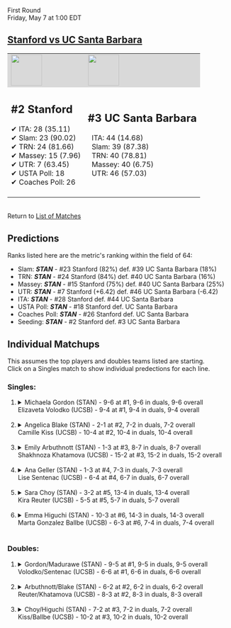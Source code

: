First Round  
Friday, May 7 at 1:00 EDT
## [Stanford vs UC Santa Barbara](https://www.ncaa.com/game/5833656) 

<table><tr style="background-color: #d9d9d9 !important"><td><img src="https://www.ncaa.com/sites/default/files/images/logos/schools/s/stanford.70.png" width="70" height="70" /></td><td><img src="https://www.ncaa.com/sites/default/files/images/logos/schools/u/uc-santa-barbara.70.png" width="70" height="70" /></td></tr><tr>
<td>  

<h2>#2 Stanford</h2>  
&#10004; ITA: 28 (35.11)<br>  
&#10004; Slam: 23 (90.02)<br>  
&#10004; TRN: 24 (81.66)<br>  
&#10004; Massey: 15 (7.96)<br>  
&#10004; UTR: 7 (63.45)<br>  
&#10004; USTA Poll: 18<br>  
&#10004; Coaches Poll: 26<br>  
<br>  

</td>
<td>  

<h2>#3 UC Santa Barbara</h2>  
&nbsp; ITA: 44 (14.68)<br>  
&nbsp; Slam: 39 (87.38)<br>  
&nbsp; TRN: 40 (78.81)<br>  
&nbsp; Massey: 40 (6.75)<br>  
&nbsp; UTR: 46 (57.03)<br>  
<br>  

</td>
</tr></table>  


<br>Return to [List of Matches](../index.md)  

## Predictions  

Ranks listed here are the metric's ranking within the field of 64:  
- Slam: ***STAN*** - #23 Stanford (82%) def. #39 UC Santa Barbara (18%)  
- TRN: ***STAN*** - #24 Stanford (84%) def. #40 UC Santa Barbara (16%)  
- Massey: ***STAN*** - #15 Stanford (75%) def. #40 UC Santa Barbara (25%)  
- UTR: ***STAN*** - #7 Stanford (+6.42) def. #46 UC Santa Barbara (-6.42)  
- ITA: ***STAN*** - #28 Stanford def. #44 UC Santa Barbara  
- USTA Poll: ***STAN*** - #18 Stanford def. UC Santa Barbara  
- Coaches Poll: ***STAN*** - #26 Stanford def. UC Santa Barbara  
- Seeding: ***STAN*** - #2 Stanford def. #3 UC Santa Barbara  

## Individual Matchups  
This assumes the top players and doubles teams listed are starting.  
Click on a Singles match to show individual predections for each line.  

### Singles:  

<ol>
<li><details>
<summary markdown="span">Michaela Gordon (STAN) - 9-6 at #1, 9-6 in duals, 9-6 overall<br>Elizaveta Volodko (UCSB) - 9-4 at #1, 9-4 in duals, 9-4 overall</summary>
<h4>Predictions</h4><ul>
<li>Slam: <b><i>STAN</i></b> - Gordon (77%) def. Volodko (23%)</li>  
<li>TRN: <b><i>STAN</i></b> - Gordon (77%) def. Volodko (23%)</li>  
<li>Massey: <b><i>STAN</i></b> - Gordon (75%) def. Volodko (25%)</li>  
<li>UTR: <b><i>STAN</i></b> - Gordon (88%) def. Volodko (12%)</li>  
<li>ITA: <b><i>STAN</i></b> - Gordon (17.68) def. Volodko (4.21)</li>  
</ul>
</details>&nbsp;</li>
<li><details>
<summary markdown="span">Angelica Blake (STAN) - 2-1 at #2, 7-2 in duals, 7-2 overall<br>Camille Kiss (UCSB) - 10-4 at #2, 10-4 in duals, 10-4 overall</summary>
<h4>Predictions</h4><ul>
<li>Slam: <b><i>STAN</i></b> - Blake (76%) def. Kiss (24%)</li>  
<li>TRN: <b><i>STAN</i></b> - Blake (88%) def. Kiss (12%)</li>  
<li>Massey: <b><i>STAN</i></b> - Blake (75%) def. Kiss (25%)</li>  
<li>UTR: <b><i>STAN</i></b> - Blake (89%) def. Kiss (11%)</li>  
<li>ITA: <b><i>STAN</i></b> - Blake (5.37) def. Kiss (2.42)</li>  
</ul>
</details>&nbsp;</li>
<li><details>
<summary markdown="span">Emily Arbuthnott (STAN) - 1-3 at #3, 8-7 in duals, 8-7 overall<br>Shakhnoza Khatamova (UCSB) - 15-2 at #3, 15-2 in duals, 15-2 overall</summary>
<h4>Predictions</h4><ul>
<li>Slam: <b><i>STAN</i></b> - Arbuthnott (57%) def. Khatamova (43%)</li>  
<li>TRN: <b><i>UCSB</i></b> - Khatamova (72%) def. Arbuthnott (28%)</li>  
<li>Massey: <b><i>UCSB</i></b> - Khatamova (75%) def. Arbuthnott (25%)</li>  
<li>UTR: <b><i>STAN</i></b> - Arbuthnott (81%) def. Khatamova (19%)</li>  
<li>ITA: <b><i>UCSB</i></b> - Khatamova (6.05) def. Arbuthnott (1.89)</li>  
</ul>
</details>&nbsp;</li>
<li><details>
<summary markdown="span">Ana Geller (STAN) - 1-3 at #4, 7-3 in duals, 7-3 overall<br>Lise Sentenac (UCSB) - 6-4 at #4, 6-7 in duals, 6-7 overall</summary>
<h4>Predictions</h4><ul>
<li>Slam: <b><i>STAN</i></b> - Geller (99%) def. Sentenac (1%)</li>  
<li>TRN: <b><i>STAN</i></b> - Geller (99%) def. Sentenac (1%)</li>  
<li>Massey: <b><i>STAN</i></b> - Geller (75%) def. Sentenac (25%)</li>  
<li>UTR: <b><i>STAN</i></b> - Geller (99%) def. Sentenac (1%)</li>  
<li>ITA: <b><i>STAN</i></b> - Geller (2.62) def. Sentenac (1.51)</li>  
</ul>
</details>&nbsp;</li>
<li><details>
<summary markdown="span">Sara Choy (STAN) - 3-2 at #5, 13-4 in duals, 13-4 overall<br>Kira Reuter (UCSB) - 5-5 at #5, 5-7 in duals, 5-7 overall</summary>
<h4>Predictions</h4><ul>
<li>Slam: <b><i>STAN</i></b> - Choy (99%) def. Reuter (1%)</li>  
<li>TRN: <b><i>STAN</i></b> - Choy (100%) def. Reuter (0%)</li>  
<li>Massey: <b><i>STAN</i></b> - Choy (75%) def. Reuter (25%)</li>  
<li>UTR: <b><i>STAN</i></b> - Choy (99%) def. Reuter (1%)</li>  
<li>ITA: <b><i>STAN</i></b> - Choy (2.38) def. Reuter (0.00)</li>  
</ul>
</details>&nbsp;</li>
<li><details>
<summary markdown="span">Emma Higuchi (STAN) - 10-3 at #6, 14-3 in duals, 14-3 overall<br>Marta Gonzalez Ballbe (UCSB) - 6-3 at #6, 7-4 in duals, 7-4 overall</summary>
<h4>Predictions</h4><ul>
<li>Slam: <b><i>STAN</i></b> - Higuchi (98%) def. Ballbe (2%)</li>  
<li>TRN: <b><i>STAN</i></b> - Higuchi (99%) def. Ballbe (1%)</li>  
<li>Massey: <b><i>STAN</i></b> - Higuchi (75%) def. Ballbe (25%)</li>  
<li>UTR: <b><i>STAN</i></b> - Higuchi (100%) def. Ballbe (0%)</li>  
<li>ITA: <b><i>STAN</i></b> - Higuchi (2.68) def. Ballbe (2.38)</li>  
</ul>
</details>&nbsp;</li>
</ol>

### Doubles:  

<ol>
<li><details>
<summary markdown="span">Gordon/Madurawe (STAN) - 9-5 at #1, 9-5 in duals, 9-5 overall<br>Volodko/Sentenac (UCSB) - 6-6 at #1, 6-6 in duals, 6-6 overall</summary>
<br>Sorry, we don't have any metrics for this match
</details>&nbsp;</li>
<li><details>
<summary markdown="span">Arbuthnott/Blake (STAN) - 6-2 at #2, 6-2 in duals, 6-2 overall<br>Reuter/Khatamova (UCSB) - 8-3 at #2, 8-3 in duals, 8-3 overall</summary>
<br>Sorry, we don't have any metrics for this match
</details>&nbsp;</li>
<li><details>
<summary markdown="span">Choy/Higuchi (STAN) - 7-2 at #3, 7-2 in duals, 7-2 overall<br>Kiss/Ballbe (UCSB) - 10-2 at #3, 10-2 in duals, 10-2 overall</summary>
<br>Sorry, we don't have any metrics for this match
</details>&nbsp;</li>
</ol>